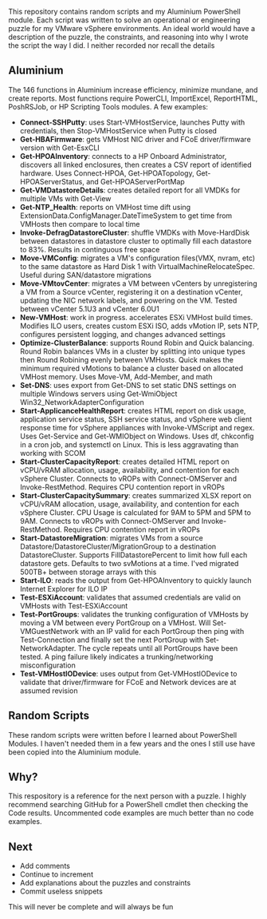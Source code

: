 This repository contains random scripts and my Aluminium PowerShell module. Each script was written to solve an operational or engineering puzzle for my VMware vSphere environments. An ideal world would have a description of the puzzle, the constraints, and reasoning into why I wrote the script the way I did. I neither recorded nor recall the details

## Aluminium
The 146 functions in Aluminium increase efficiency, minimize mundane, and create reports. Most functions require PowerCLI, ImportExcel, ReportHTML, PoshRSJob, or HP Scripting Tools modules. A few examples:<br>
* **Connect-SSHPutty**: uses Start-VMHostService, launches Putty with credentials, then Stop-VMHostService when Putty is closed
* **Get-HBAFirmware**: gets VMHost NIC driver and FCoE driver/firmware version with Get-EsxCLI<br>
* **Get-HPOAInventory**: connects to a HP Onboard Administrator, discovers all linked enclosures, then creates a CSV report of identified hardware. Uses Connect-HPOA, Get-HPOATopology, Get-HPOAServerStatus, and Get-HPOAServerPortMap<br>
* **Get-VMDatastoreDetails**: creates detailed report for all VMDKs for multiple VMs with Get-View<br>
* **Get-NTP_Health**: reports on VMHost time dift using ExtensionData.ConfigManager.DateTimeSystem to get time from VMHosts then compare to local time<br>
* **Invoke-DefragDatastoreCluster**: shuffle VMDKs with Move-HardDisk between datastores in datastore cluster to optimally fill each datastore to 83%. Results in continguous free space<br>
* **Move-VMConfig**: migrates a VM's configuration files(VMX, nvram, etc) to the same datastore as Hard Disk 1 with VirtualMachineRelocateSpec. Useful during SAN/datastore migrations<br>
* **Move-VMtovCenter**: migrates a VM between vCenters by unregistering a VM from a Source vCenter, registering it on a destination vCenter, updating the NIC network labels, and powering on the VM. Tested between vCenter 5.1U3 and vCenter 6.0U1<br>
* **New-VMHost**: work in progress. accelerates ESXi VMHost build times. Modifies ILO users, creates custom ESXi ISO, adds vMotion IP, sets NTP, configures persistent logging, and changes advanced settings<br>
* **Optimize-ClusterBalance**: supports Round Robin and Quick balancing. Round Robin balances VMs in a cluster by splitting into unique types then Round Robining evenly between VMHosts. Quick makes the minimum required vMotions to balance a cluster based on allocated VMHost memory. Uses Move-VM, Add-Member, and math<br>
* **Set-DNS**: uses export from Get-DNS to set static DNS settings on multiple Windows servers using Get-WmiObject Win32_NetworkAdapterConfiguration<br>
* **Start-ApplicanceHealthReport**: creates HTML report on disk usage, application service status, SSH service status, and vSphere web client response time for vSphere appliances with Invoke-VMScript and regex. Uses Get-Service and Get-WMIObject on Windows. Uses df, chkconfig in a cron job, and systemctl on Linux. This is less aggravating than working with SCOM<br>
* **Start-ClusterCapacityReport**: creates detailed HTML report on vCPU/vRAM allocation, usage, availability, and contention for each vSphere Cluster. Connects to vROPs with Connect-OMServer and Invoke-RestMethod. Requires CPU contention report in vROPs<br>
* **Start-ClusterCapacitySummary**: creates summarized XLSX report on vCPU/vRAM allocation, usage, availability, and contention for each vSphere Cluster. CPU Usage is calculated for 9AM to 5PM and 5PM to 9AM. Connects to vROPs with Connect-OMServer and Invoke-RestMethod. Requires CPU contention report in vROPs<br>
* **Start-DatastoreMigration**: migrates VMs from a source Datastore/DatastoreCluster/MigrationGroup to a destination DatastoreCluster. Supports FillDatastorePercent to limit how full each datastore gets. Defaults to two svMotions at a time. I'ved migrated 500TB+ between storage arrays with this<br>
* **Start-ILO**: reads the output from Get-HPOAInventory to quickly launch Internet Explorer for ILO IP
* **Test-ESXiAccount**: validates that assumed credentials are valid on VMHosts with Test-ESXiAccount<br>
* **Test-PortGroups**: validates the trunking configuration of VMHosts by moving a VM between every PortGroup on a VMHost. Will Set-VMGuestNetwork with an IP valid for each PortGroup then ping with Test-Connection and finally set the next PortGroup with Set-NetworkAdapter. The cycle repeats until all PortGroups have been tested. A ping failure likely indicates a trunking/networking misconfiguration
* **Test-VMHostIODevice**: uses output from Get-VMHostIODevice to validate that driver/firmware for FCoE and Network devices are at assumed revision

## Random Scripts
These random scripts were written before I learned about PowerShell Modules. I haven't needed them in a few years and the ones I still use have been copied into the Aluminium module.

## Why?
This respository is a reference for the next person with a puzzle. I highly recommend searching GitHub for a PowerShell cmdlet then checking the Code results. Uncommented code examples are much better than no code examples.

## Next
* Add comments
* Continue to increment
* Add explanations about the puzzles and constraints
* Commit useless snippets

This will never be complete and will always be fun
